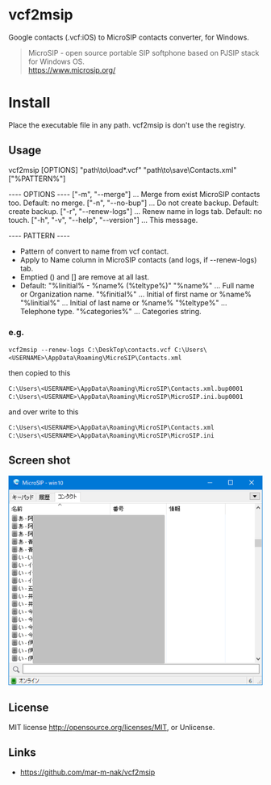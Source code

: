 ﻿# vcf2msip

Google contacts (.vcf:iOS) to MicroSIP contacts converter, for Windows.


> MicroSIP - open source portable SIP softphone based on PJSIP stack for Windows OS.  
> https://www.microsip.org/

# Install
Place the executable file in any path.
vcf2msip is don't use the registry.

## Usage
vcf2msip [OPTIONS] "path\to\load\*.vcf" "path\to\save\Contacts.xml" ["%PATTERN%"]

---- OPTIONS ----
["-m", "--merge"]       ... Merge from exist MicroSIP contacts too. Default: no merge.
["-n", "--no-bup"]      ... Do not create backup. Default: create backup.
["-r", "--renew-logs"]  ... Renew name in logs tab. Default: no touch.
["-h", "-v", "--help", "--version"] ... This message.

---- PATTERN ----
- Pattern of convert to name from vcf contact.
- Apply to Name column in MicroSIP contacts (and logs, if --renew-logs) tab.
- Emptied () and [] are remove at all last.
- Default: "%linitial% - %name% (%teltype%)"
"%name%"        ... Full name or Organization name.
"%finitial%"    ... Initial of first name or %name%
"%linitial%"    ... Initial of last name or %name%
"%teltype%"     ... Telephone type.
"%categories%"  ... Categories string.

### e.g.

    vcf2msip --renew-logs C:\DeskTop\contacts.vcf C:\Users\<USERNAME>\AppData\Roaming\MicroSIP\Contacts.xml

then copied to this

    C:\Users\<USERNAME>\AppData\Roaming\MicroSIP\Contacts.xml.bup0001
    C:\Users\<USERNAME>\AppData\Roaming\MicroSIP\MicroSIP.ini.bup0001

and over write to this

    C:\Users\<USERNAME>\AppData\Roaming\MicroSIP\Contacts.xml
    C:\Users\<USERNAME>\AppData\Roaming\MicroSIP\MicroSIP.ini

## Screen shot
![MicroSIP contacts tab](./vcf2msip_microsip-contact-tab.png)

## License
MIT license http://opensource.org/licenses/MIT, or Unlicense.

## Links
- https://github.com/mar-m-nak/vcf2msip
